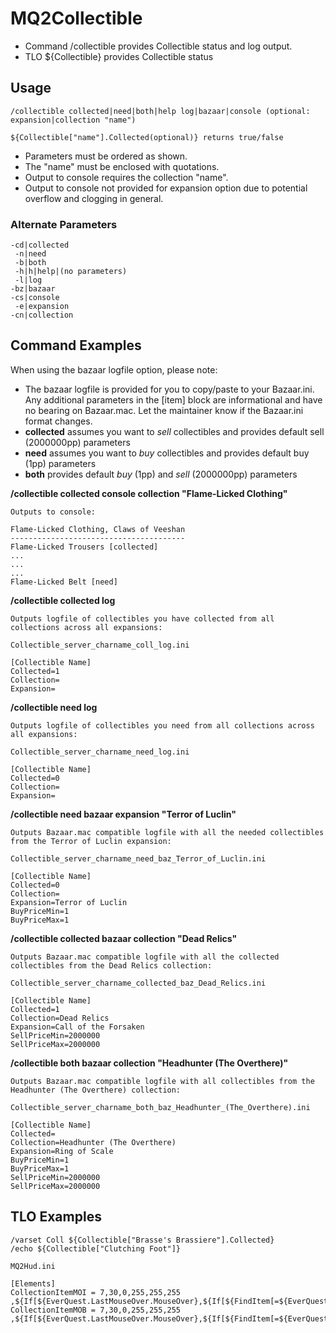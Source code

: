 # MQ2Collectible

- Command /collectible provides Collectible status and log output.
- TLO ${Collectible} provides Collectible status

## Usage

```
/collectible collected|need|both|help log|bazaar|console (optional: expansion|collection "name")

${Collectible["name"].Collected(optional)} returns true/false
```

- Parameters must be ordered as shown.
- The "name" must be enclosed with quotations.
- Output to console requires the collection "name".
- Output to console not provided for expansion option due to potential overflow and clogging in general.

### Alternate Parameters

```
-cd|collected
 -n|need
 -b|both
 -h|h|help|(no parameters)
 -l|log
-bz|bazaar
-cs|console
 -e|expansion
-cn|collection
```

## Command Examples

When using the bazaar logfile option, please note:

- The bazaar logfile is provided for you to copy/paste to your Bazaar.ini. Any additional parameters in the [item] block are informational and have no bearing on Bazaar.mac. Let the maintainer know if the Bazaar.ini format changes.
- **collected** assumes you want to _sell_ collectibles and provides default sell (2000000pp) parameters
- **need** assumes you want to _buy_ collectibles and provides default buy (1pp) parameters
- **both** provides default _buy_ (1pp) and _sell_ (2000000pp) parameters

**/collectible collected console collection "Flame-Licked Clothing"**

```
Outputs to console:

Flame-Licked Clothing, Claws of Veeshan
---------------------------------------
Flame-Licked Trousers [collected]
...
...
...
Flame-Licked Belt [need]
```

**/collectible collected log**

```
Outputs logfile of collectibles you have collected from all collections across all expansions:

Collectible_server_charname_coll_log.ini

[Collectible Name]
Collected=1
Collection=
Expansion=
```

**/collectible need log**

```
Outputs logfile of collectibles you need from all collections across all expansions:

Collectible_server_charname_need_log.ini

[Collectible Name]
Collected=0
Collection=
Expansion=
```

**/collectible need bazaar expansion "Terror of Luclin"**

```
Outputs Bazaar.mac compatible logfile with all the needed collectibles from the Terror of Luclin expansion:

Collectible_server_charname_need_baz_Terror_of_Luclin.ini

[Collectible Name]
Collected=0
Collection=
Expansion=Terror of Luclin
BuyPriceMin=1
BuyPriceMax=1
```

**/collectible collected bazaar collection "Dead Relics"**

```
Outputs Bazaar.mac compatible logfile with all the collected collectibles from the Dead Relics collection:

Collectible_server_charname_collected_baz_Dead_Relics.ini

[Collectible Name]
Collected=1
Collection=Dead Relics
Expansion=Call of the Forsaken
SellPriceMin=2000000
SellPriceMax=2000000
```

**/collectible both bazaar collection "Headhunter (The Overthere)"**

```
Outputs Bazaar.mac compatible logfile with all collectibles from the Headhunter (The Overthere) collection:

Collectible_server_charname_both_baz_Headhunter_(The_Overthere).ini

[Collectible Name]
Collected=
Collection=Headhunter (The Overthere)
Expansion=Ring of Scale
BuyPriceMin=1
BuyPriceMax=1
SellPriceMin=2000000
SellPriceMax=2000000
```

## TLO Examples

```
/varset Coll ${Collectible["Brasse's Brassiere"].Collected}
/echo ${Collectible["Clutching Foot"]}
```

```
MQ2Hud.ini

[Elements]
CollectionItemMOI = 7,30,0,255,255,255 ,${If[${EverQuest.LastMouseOver.MouseOver},${If[${FindItem[=${EverQuest.LastMouseOver.Tooltip}].Collectible},${If[${Collectible[${FindItem[=${EverQuest.LastMouseOver.Tooltip}]}]},Collected,Need]},""]},""]}
CollectionItemMOB = 7,30,0,255,255,255 ,${If[${EverQuest.LastMouseOver.MouseOver},${If[${FindItem[=${EverQuest.LastMouseOver.Tooltip}].Collectible},${If[${Collectible[${FindItemBank[=${EverQuest.LastMouseOver.Tooltip}]}]},Collected,Need]},""]},""]}
```
